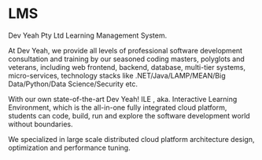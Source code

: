 # LMS
Dev Yeah Pty Ltd Learning Management System.

At Dev Yeah, we provide all levels of professional software development consultation and training by our seasoned coding masters, polyglots and veterans, including web frontend, backend, database, multi-tier systems, micro-services, technology stacks like .NET/Java/LAMP/MEAN/Big Data/Python/Data Science/Security etc.

With our own state-of-the-art Dev Yeah! ILE , aka. Interactive Learning Environment, which is the all-in-one fully integrated cloud platform, students can code, build, run and explore the software development world without boundaries.

We specialized in large scale distributed cloud platform architecture design, optimization and performance tuning. 
